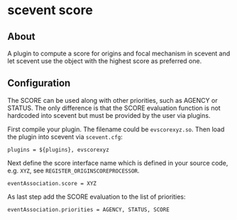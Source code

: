 # scevent score

## About

A plugin to compute a score for origins and focal mechanism in scevent and
let scevent use the object with the highest score as preferred one.

## Configuration

The SCORE can be used along with other priorities, such as AGENCY or STATUS.
The only difference is that the SCORE evaluation function is not hardcoded
into scevent but must be provided by the user via plugins.

First compile your plugin. The filename could be `evscorexyz.so`. Then load
the plugin into scevent via `scevent.cfg`:

```
plugins = ${plugins}, evscorexyz
```

Next define the score interface name which is defined in your source code,
e.g. `XYZ`, see `REGISTER_ORIGINSCOREPROCESSOR`.

```
eventAssociation.score = XYZ
```

As last step add the SCORE evaluation to the list of priorities:

```
eventAssociation.priorities = AGENCY, STATUS, SCORE
```
